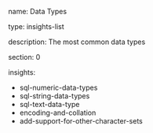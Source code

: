 name: Data Types

type: insights-list

description: The most common data types

section: 0

insights:
  - sql-numeric-data-types
  - sql-string-data-types
  - sql-text-data-type
  - encoding-and-collation
  - add-support-for-other-character-sets
